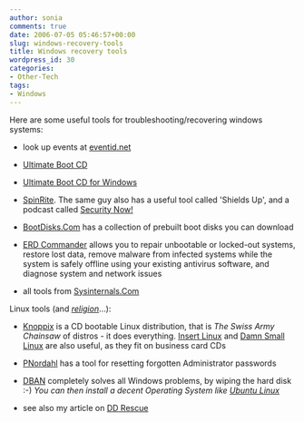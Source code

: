 ```yaml
---
author: sonia
comments: true
date: 2006-07-05 05:46:57+00:00
slug: windows-recovery-tools
title: Windows recovery tools
wordpress_id: 30
categories:
- Other-Tech
tags:
- Windows
---
```



Here are some useful tools for troubleshooting/recovering windows systems:








  * look up events at [eventid.net](http://www.eventid.net)

  * [Ultimate Boot CD](http://www.ultimatebootcd.com/)

  * [Ultimate Boot CD for Windows](http://www.ubcd4win.com/)

  * [SpinRite](http://www.grc.com/spinrite.htm). The same guy also has a useful tool called 'Shields Up', and a podcast called [Security Now!](http://www.grc.com/securitynow.htm)


  * [BootDisks.Com](http://bootdisks.com/) has a collection of prebuilt boot disks you can download

  * [ERD Commander](http://www.winternals.com/Products/ERDCommander/) allows you to repair unbootable or locked-out systems, restore lost data, remove malware from infected systems while the system is safely offline using your existing antivirus software, and diagnose system and network issues

  * all tools from [Sysinternals.Com](http://sysinternals.com/)





Linux tools (and _[religion](http://www.catb.org/jargon/html/R/religious-issues.html)_...):








  * [Knoppix](http://www.knoppix.org/) is a CD bootable Linux distribution, that is _The Swiss Army Chainsaw_ of distros - it does everything. [Insert Linux](http://www.inside-security.de/insert_en.html) and [Damn Small Linux](http://www.damnsmalllinux.org/) are also useful, as they fit on business card CDs

  * [PNordahl](http://home.eunet.no/pnordahl/ntpasswd/) has a tool for resetting forgotten Administrator passwords


  * [DBAN](http://dban.sourceforge.net/) completely solves all Windows problems, by wiping the hard disk :-) _You can then install a decent Operating System like [Ubuntu Linux](http://www.ubuntu.com/)_

  * see also my article on [DD Rescue](http://blog.snowfrog.net/?q=node/365)

